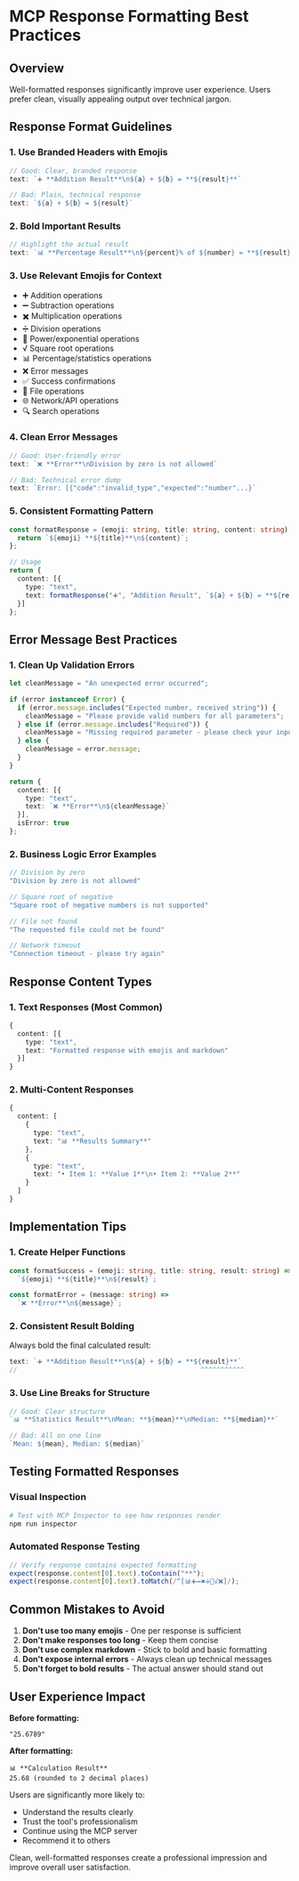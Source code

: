 # MCP Response Formatting Best Practices

## Overview
Well-formatted responses significantly improve user experience. Users prefer clean, visually appealing output over technical jargon.

## Response Format Guidelines

### 1. Use Branded Headers with Emojis
```typescript
// Good: Clear, branded response
text: `➕ **Addition Result**\n${a} + ${b} = **${result}**`

// Bad: Plain, technical response  
text: `${a} + ${b} = ${result}`
```

### 2. Bold Important Results
```typescript
// Highlight the actual result
text: `📊 **Percentage Result**\n${percent}% of ${number} = **${result}**`
```

### 3. Use Relevant Emojis for Context
- ➕ Addition operations
- ➖ Subtraction operations  
- ✖️ Multiplication operations
- ➗ Division operations
- 🔢 Power/exponential operations
- √ Square root operations
- 📊 Percentage/statistics operations
- ❌ Error messages
- ✅ Success confirmations
- 📁 File operations
- 🌐 Network/API operations
- 🔍 Search operations

### 4. Clean Error Messages
```typescript
// Good: User-friendly error
text: `❌ **Error**\nDivision by zero is not allowed`

// Bad: Technical error dump
text: `Error: [{"code":"invalid_type","expected":"number"...}`
```

### 5. Consistent Formatting Pattern
```typescript
const formatResponse = (emoji: string, title: string, content: string) => {
  return `${emoji} **${title}**\n${content}`;
};

// Usage
return {
  content: [{
    type: "text",
    text: formatResponse("➕", "Addition Result", `${a} + ${b} = **${result}**`)
  }]
};
```

## Error Message Best Practices

### 1. Clean Up Validation Errors
```typescript
let cleanMessage = "An unexpected error occurred";

if (error instanceof Error) {
  if (error.message.includes("Expected number, received string")) {
    cleanMessage = "Please provide valid numbers for all parameters";
  } else if (error.message.includes("Required")) {
    cleanMessage = "Missing required parameter - please check your input";
  } else {
    cleanMessage = error.message;
  }
}

return {
  content: [{
    type: "text",
    text: `❌ **Error**\n${cleanMessage}`
  }],
  isError: true
};
```

### 2. Business Logic Error Examples
```typescript
// Division by zero
"Division by zero is not allowed"

// Square root of negative
"Square root of negative numbers is not supported"

// File not found
"The requested file could not be found"

// Network timeout
"Connection timeout - please try again"
```

## Response Content Types

### 1. Text Responses (Most Common)
```typescript
{
  content: [{
    type: "text",
    text: "Formatted response with emojis and markdown"
  }]
}
```

### 2. Multi-Content Responses
```typescript
{
  content: [
    {
      type: "text",
      text: "📊 **Results Summary**"
    },
    {
      type: "text", 
      text: "• Item 1: **Value 1**\n• Item 2: **Value 2**"
    }
  ]
}
```

## Implementation Tips

### 1. Create Helper Functions
```typescript
const formatSuccess = (emoji: string, title: string, result: string) => 
  `${emoji} **${title}**\n${result}`;

const formatError = (message: string) => 
  `❌ **Error**\n${message}`;
```

### 2. Consistent Result Bolding
Always bold the final calculated result:
```typescript
text: `➕ **Addition Result**\n${a} + ${b} = **${result}**`
//                                              ^^^^^^^^^^^
```

### 3. Use Line Breaks for Structure
```typescript
// Good: Clear structure
`📊 **Statistics Result**\nMean: **${mean}**\nMedian: **${median}**`

// Bad: All on one line
`Mean: ${mean}, Median: ${median}`
```

## Testing Formatted Responses

### Visual Inspection
```bash
# Test with MCP Inspector to see how responses render
npm run inspector
```

### Automated Response Testing
```typescript
// Verify response contains expected formatting
expect(response.content[0].text).toContain("**");
expect(response.content[0].text).toMatch(/^[📊➕➖✖️➗🔢√❌]/);
```

## Common Mistakes to Avoid

1. **Don't use too many emojis** - One per response is sufficient
2. **Don't make responses too long** - Keep them concise
3. **Don't use complex markdown** - Stick to bold and basic formatting  
4. **Don't expose internal errors** - Always clean up technical messages
5. **Don't forget to bold results** - The actual answer should stand out

## User Experience Impact

**Before formatting:**
```
"25.6789"
```

**After formatting:**
```
📊 **Calculation Result**
25.68 (rounded to 2 decimal places)
```

Users are significantly more likely to:
- Understand the results clearly
- Trust the tool's professionalism  
- Continue using the MCP server
- Recommend it to others

Clean, well-formatted responses create a professional impression and improve overall user satisfaction.